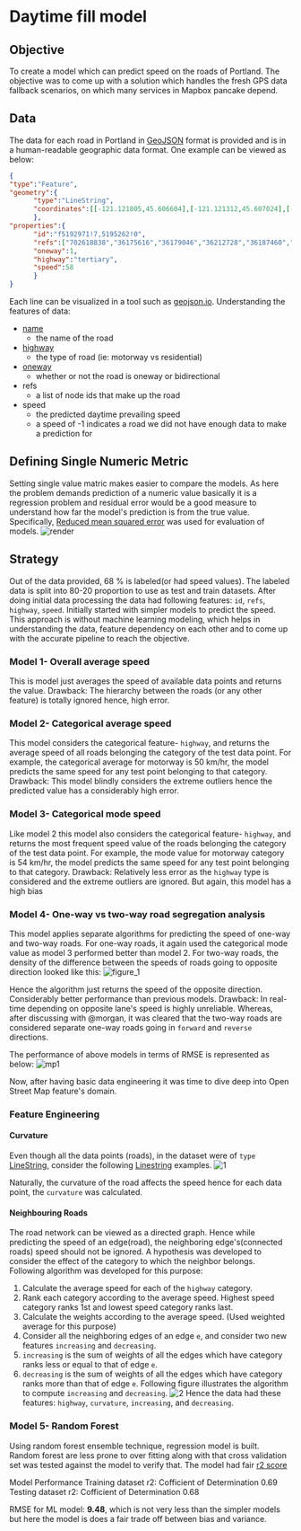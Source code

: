 # Daytime fill model

## Objective
To create a model which can predict speed on the roads of Portland. The objective was to come up with a solution which handles the fresh GPS data fallback scenarios, on which many services in Mapbox pancake depend.   
## Data
The data for each road in Portland in [GeoJSON](http://geojson.org/) format is provided and is in a human-readable geographic data format. One example can be viewed as below: 
```json
{
"type":"Feature",
"geometry":{
      "type":"LineString",
      "coordinates":[[-121.121805,45.606604],[-121.121312,45.607024],[-121.121027,45.607257],[-121.12084,45.607422],[-121.120588,45.607628],[-121.120276,45.607834],[-121.119874,45.608146],[-121.119606,45.608315],[-121.119413,45.608442],[-121.11901,45.608589],[-121.118699,45.608641],[-121.118195,45.608686],[-121.11701,45.608615],[-121.11555,45.608379],[-121.114874,45.60827],[-121.113571,45.608067],[-121.112487,45.607913]]
      },
"properties":{   
      "id":"f5192971!7,5195262!0",
      "refs":["702618838","36175616","36179046","36212728","36187460","36183216","36200908","36223627","702619163","36210593","36184460","36187183","36191000","36208730","36178984","36183865","3624137549"],
      "oneway":1,
      "highway":"tertiary",
      "speed":58
      }
}
```
Each line can be visualized in a tool such as [geojson.io](http://geojson.io/). 
Understanding the features of data:
- [name](https://wiki.openstreetmap.org/wiki/Key:name)
  - the name of the road
- [highway](https://wiki.openstreetmap.org/wiki/Key:highway)
  - the type of road (ie: motorway vs residential)
- [oneway](https://wiki.openstreetmap.org/wiki/Key:oneway)
  - whether or not the road is oneway or bidirectional
- refs
  - a list of node ids that make up the road
- speed
  - the predicted daytime prevailing speed
  - a speed of -1 indicates a road we did not have enough data to make a prediction for

## Defining Single Numeric Metric
Setting single value matric makes easier to compare the models. As here the problem demands prediction of a numeric value basically it is a regression problem and residual error would be a good measure to understand how far the model's prediction is from the true value. Specifically, [Reduced mean squared error](https://medium.com/human-in-a-machine-world/mae-and-rmse-which-metric-is-better-e60ac3bde13d) was used for evaluation of models.
![render](https://user-images.githubusercontent.com/2561578/37561759-f8435128-2a13-11e8-942e-15440fb1e0fe.png)

## Strategy 
Out of the data provided, 68 % is labeled(or had speed values). The labeled data is split into 80-20 proportion to use as test and train datasets. After doing initial data processing the data had following features: `id`, `refs`, `highway`, `speed`. Initially started with simpler models to predict the speed. This approach is without machine learning modeling, which helps in understanding the data, feature dependency on each other and to come up with the accurate pipeline to reach the objective.

### Model 1- Overall average speed
This is model just averages the speed of available data points and returns the value.
Drawback: The hierarchy between the roads  (or any other feature) is totally ignored hence, high error.

### Model 2- Categorical average speed
This model considers the categorical feature- `highway`, and returns the average speed of all roads belonging the category of the test data point. For example, the categorical average for motorway is 50 km/hr, the model predicts the same speed for any test point belonging to that category.
Drawback: This model blindly considers the extreme outliers hence the predicted value has a considerably high error.

### Model 3- Categorical mode speed
Like model 2 this model also considers the categorical feature- `highway`, and returns the most frequent speed value of the roads belonging the category of the test data point. For example, the mode value for motorway category is 54 km/hr, the model predicts the same speed for any test point belonging to that category.
Drawback: Relatively less error as the `highway` type is considered and the extreme outliers are ignored. But again, this model has a high bias 

### Model 4- One-way vs two-way road segregation analysis
This model applies separate algorithms for predicting the speed of one-way and two-way roads. For one-way roads, it again used the categorical mode value as model 3 performed better than model 2.
For two-way roads, the density of the difference between the speeds of roads going to opposite direction looked like this:
![figure_1](https://user-images.githubusercontent.com/2561578/37562712-45d59618-2a2c-11e8-9a11-7563075da9e0.png)

Hence the algorithm just returns the speed of the opposite direction. Considerably better performance than previous models.
Drawback: In real-time depending on opposite lane's speed is highly unreliable.  Whereas, after discussing with @morgan, it was cleared that the two-way roads are considered separate one-way roads going in `forward` and `reverse` directions.

The performance of above models in terms of RMSE is represented as below:
![mp1](https://user-images.githubusercontent.com/2561578/37562993-a2a23944-2a33-11e8-9b95-42309a232ed1.png)

Now, after having basic data engineering it was time to dive deep into Open Street Map feature's domain. 
### Feature Engineering
#### Curvature
Even though all the data points (roads), in the dataset were of `type`  [LineString](https://tools.ietf.org/html/rfc7946#appendix-A.2), consider the following  [Linestring](https://tools.ietf.org/html/rfc7946#appendix-A.2) examples. 
![1](https://user-images.githubusercontent.com/2561578/37563086-09829db4-2a36-11e8-8c6b-39df16c79226.jpeg)

Naturally, the curvature of the road affects the speed hence for each data point, the `curvature` was calculated.
#### Neighbouring Roads
The road network can be viewed as a directed graph. Hence while predicting the speed of an edge(road), the neighboring edge's(connected roads) speed should not be ignored. A hypothesis was developed to consider the effect of the category to which the neighbor belongs. Following algorithm was developed for this purpose:

1. Calculate the average speed for each of the `highway` category.
2. Rank each category according to the average speed. Highest speed category ranks 1st and lowest speed category ranks last.
3. Calculate the weights according to the average speed. (Used weighted average for this purpose) 
4. Consider all the neighboring edges of an edge `e`, and consider two new features `increasing` and `decreasing`. 
5. `increasing` is the sum of weights of all the edges which have category ranks less or equal to that of edge `e`.
6. `decreasing` is the sum of weights of all the edges which have category ranks more than that of edge `e`.
Following figure illustrates the algorithm to compute `increasing` and `decreasing`.
![2](https://user-images.githubusercontent.com/2561578/37563578-398f42a4-2a41-11e8-93f8-fc5622894315.png)
Hence the data had these features: `highway`, `curvature`, `increasing`, and `decreasing`.
### Model 5- Random Forest
Using random forest ensemble technique, regression model is built. Random forest are less prone to over fitting along with that cross validation set was tested against the model to verify that. The model had fair [r2 score](https://en.wikipedia.org/wiki/Coefficient_of_determination)


Model Performance 
Training dataset r2: Cofficient of Determination 0.69
Testing dataset r2: Cofficient of Determination 0.68

RMSE for ML model: **9.48**, which is not very less than the simpler models but here the model is does a fair trade off between bias and variance. 


